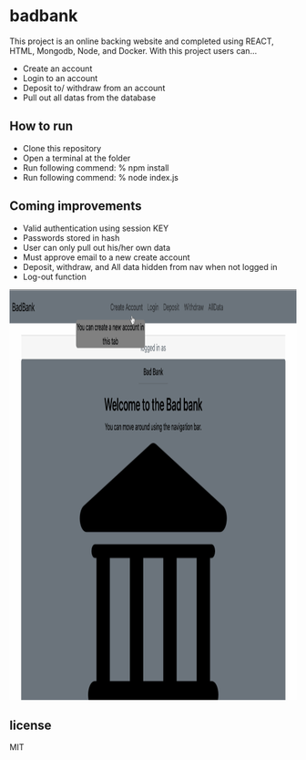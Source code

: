 # badbank
This project is an online backing website and completed using REACT, HTML, Mongodb, Node, and Docker.
With this project users can...
- Create an account
- Login to an account
- Deposit to/ withdraw from an account
- Pull out all datas from the database

## How to run
- Clone this repository
- Open a terminal at the folder
- Run following commend: % npm install
- Run following commend: % node index.js

## Coming improvements
- Valid authentication using session KEY
- Passwords stored in hash
- User can only pull out his/her own data
- Must approve email to a new create account
- Deposit, withdraw, and All data hidden from nav when not logged in
- Log-out function

<img src="badbank.gif" width='720' height='720'>

## license
MIT
